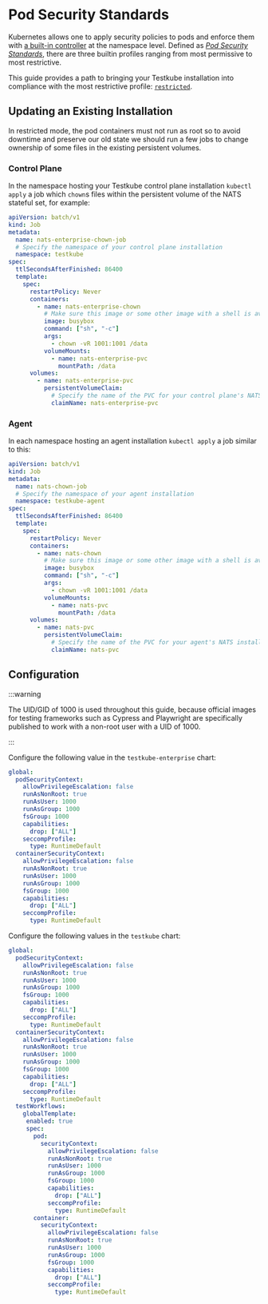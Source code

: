 # Pod Security Standards

Kubernetes allows one to apply security policies to pods and enforce them with
[a built-in
controller](https://kubernetes.io/docs/concepts/security/pod-security-admission/)
at the namespace level. Defined as [*Pod Security
Standards*](https://kubernetes.io/docs/concepts/security/pod-security-standards/),
there are three builtin profiles ranging from most permissive to most
restrictive.

This guide provides a path to bringing your Testkube installation
into compliance with the most restrictive profile:
[`restricted`](https://kubernetes.io/docs/concepts/security/pod-security-standards/#restricted).

## Updating an Existing Installation

In restricted mode, the pod containers must not run as root so to avoid downtime
and preserve our old state we should run a few jobs to change ownership of some
files in the existing persistent volumes.

### Control Plane

In the namespace hosting your Testkube control plane installation `kubectl apply`
a job which `chown`s files within the persistent volume of the NATS stateful
set, for example:

```yaml {5-6,14-15,24-25}
apiVersion: batch/v1
kind: Job
metadata:
  name: nats-enterprise-chown-job
  # Specify the namespace of your control plane installation
  namespace: testkube
spec:
  ttlSecondsAfterFinished: 86400
  template:
    spec:
      restartPolicy: Never
      containers:
        - name: nats-enterprise-chown
          # Make sure this image or some other image with a shell is available in your private image registry
          image: busybox
          command: ["sh", "-c"]
          args:
            - chown -vR 1001:1001 /data
          volumeMounts:
            - name: nats-enterprise-pvc
              mountPath: /data
      volumes:
        - name: nats-enterprise-pvc
          persistentVolumeClaim:
            # Specify the name of the PVC for your control plane's NATS installation
            claimName: nats-enterprise-pvc
```

### Agent

In each namespace hosting an agent installation `kubectl apply` a job similar to
this:

```yaml {5-6,14-15,24-25}
apiVersion: batch/v1
kind: Job
metadata:
  name: nats-chown-job
  # Specify the namespace of your agent installation
  namespace: testkube-agent
spec:
  ttlSecondsAfterFinished: 86400
  template:
    spec:
      restartPolicy: Never
      containers:
        - name: nats-chown
          # Make sure this image or some other image with a shell is available in your private image registry
          image: busybox
          command: ["sh", "-c"]
          args:
            - chown -vR 1001:1001 /data
          volumeMounts:
            - name: nats-pvc
              mountPath: /data
      volumes:
        - name: nats-pvc
          persistentVolumeClaim:
            # Specify the name of the PVC for your agent's NATS installation
            claimName: nats-pvc
```

## Configuration

:::warning

The UID/GID of 1000 is used throughout this guide, because official images for
testing frameworks such as Cypress and Playwright are specifically published to
work with a non-root user with a UID of 1000.

:::

Configure the following value in the `testkube-enterprise` chart:

```yaml
global:
  podSecurityContext:
    allowPrivilegeEscalation: false
    runAsNonRoot: true
    runAsUser: 1000
    runAsGroup: 1000
    fsGroup: 1000
    capabilities:
      drop: ["ALL"]
    seccompProfile:
      type: RuntimeDefault
  containerSecurityContext:
    allowPrivilegeEscalation: false
    runAsNonRoot: true
    runAsUser: 1000
    runAsGroup: 1000
    fsGroup: 1000
    capabilities:
      drop: ["ALL"]
    seccompProfile:
      type: RuntimeDefault
```

Configure the following values in the `testkube` chart:

```yaml
global:
  podSecurityContext:
    allowPrivilegeEscalation: false
    runAsNonRoot: true
    runAsUser: 1000
    runAsGroup: 1000
    fsGroup: 1000
    capabilities:
      drop: ["ALL"]
    seccompProfile:
      type: RuntimeDefault
  containerSecurityContext:
    allowPrivilegeEscalation: false
    runAsNonRoot: true
    runAsUser: 1000
    runAsGroup: 1000
    fsGroup: 1000
    capabilities:
      drop: ["ALL"]
    seccompProfile:
      type: RuntimeDefault
  testWorkflows:
    globalTemplate:
     enabled: true
     spec:
       pod:
         securityContext:
           allowPrivilegeEscalation: false
           runAsNonRoot: true
           runAsUser: 1000
           runAsGroup: 1000
           fsGroup: 1000
           capabilities:
             drop: ["ALL"]
           seccompProfile:
             type: RuntimeDefault
       container:
         securityContext:
           allowPrivilegeEscalation: false
           runAsNonRoot: true
           runAsUser: 1000
           runAsGroup: 1000
           fsGroup: 1000
           capabilities:
             drop: ["ALL"]
           seccompProfile:
             type: RuntimeDefault
```
